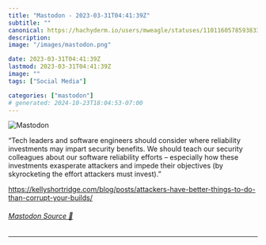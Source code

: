 ```yaml
---
title: "Mastodon - 2023-03-31T04:41:39Z"
subtitle: ""
canonical: https://hachyderm.io/users/mweagle/statuses/110116057859383322
description:
image: "/images/mastodon.png"

date: 2023-03-31T04:41:39Z
lastmod: 2023-03-31T04:41:39Z
image: ""
tags: ["Social Media"]

categories: ["mastodon"]
# generated: 2024-10-23T18:04:53-07:00
---
```

![Mastodon](/images/mastodon.png)

<p>“Tech leaders and software engineers should consider where reliability investments may impart security benefits. We should teach our security colleagues about our software reliability efforts – especially how these investments exasperate attackers and impede their objectives (by skyrocketing the effort attackers must invest).”</p><p><a href="https://kellyshortridge.com/blog/posts/attackers-have-better-things-to-do-than-corrupt-your-builds/" target="_blank" rel="nofollow noopener noreferrer" translate="no"><span class="invisible">https://</span><span class="ellipsis">kellyshortridge.com/blog/posts</span><span class="invisible">/attackers-have-better-things-to-do-than-corrupt-your-builds/</span></a></p>


###### [Mastodon Source 🐘](https://hachyderm.io/@mweagle/110116057859383322)

___
